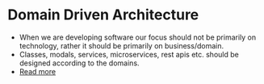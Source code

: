 # Domain Driven Architecture
- When we are developing software our focus should not be primarily on technology, rather it should be primarily on business/domain.
- Classes, modals, services, microservices, rest apis etc. should be designed according to the domains.
- [Read more](https://www.geeksforgeeks.org/domain-driven-design-ddd/)